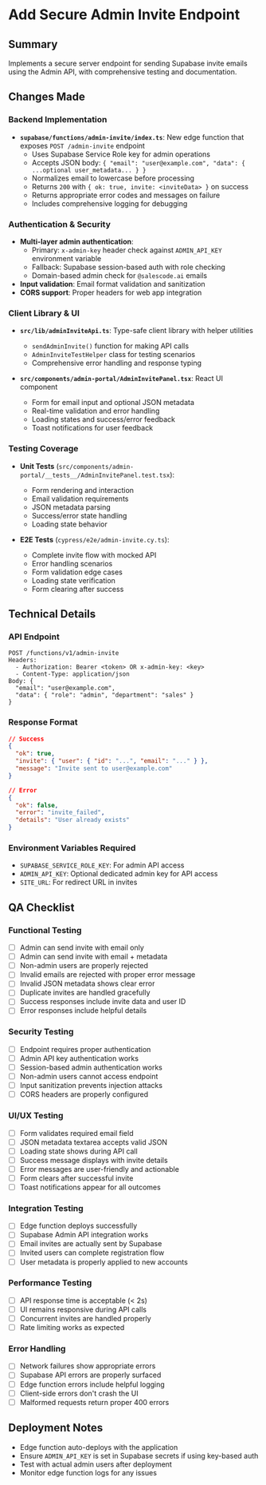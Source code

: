 # Add Secure Admin Invite Endpoint

## Summary
Implements a secure server endpoint for sending Supabase invite emails using the Admin API, with comprehensive testing and documentation.

## Changes Made

### Backend Implementation
- **`supabase/functions/admin-invite/index.ts`**: New edge function that exposes `POST /admin-invite` endpoint
  - Uses Supabase Service Role key for admin operations
  - Accepts JSON body: `{ "email": "user@example.com", "data": { ...optional user_metadata... } }`
  - Normalizes email to lowercase before processing
  - Returns `200` with `{ ok: true, invite: <inviteData> }` on success
  - Returns appropriate error codes and messages on failure
  - Includes comprehensive logging for debugging

### Authentication & Security
- **Multi-layer admin authentication**:
  - Primary: `x-admin-key` header check against `ADMIN_API_KEY` environment variable
  - Fallback: Supabase session-based auth with role checking
  - Domain-based admin check for `@salescode.ai` emails
- **Input validation**: Email format validation and sanitization
- **CORS support**: Proper headers for web app integration

### Client Library & UI
- **`src/lib/adminInviteApi.ts`**: Type-safe client library with helper utilities
  - `sendAdminInvite()` function for making API calls
  - `AdminInviteTestHelper` class for testing scenarios
  - Comprehensive error handling and response typing

- **`src/components/admin-portal/AdminInvitePanel.tsx`**: React UI component
  - Form for email input and optional JSON metadata
  - Real-time validation and error handling
  - Loading states and success/error feedback
  - Toast notifications for user feedback

### Testing Coverage
- **Unit Tests** (`src/components/admin-portal/__tests__/AdminInvitePanel.test.tsx`):
  - Form rendering and interaction
  - Email validation requirements
  - JSON metadata parsing
  - Success/error state handling
  - Loading state behavior

- **E2E Tests** (`cypress/e2e/admin-invite.cy.ts`):
  - Complete invite flow with mocked API
  - Error handling scenarios
  - Form validation edge cases
  - Loading state verification
  - Form clearing after success

## Technical Details

### API Endpoint
```
POST /functions/v1/admin-invite
Headers: 
  - Authorization: Bearer <token> OR x-admin-key: <key>
  - Content-Type: application/json
Body: {
  "email": "user@example.com",
  "data": { "role": "admin", "department": "sales" }
}
```

### Response Format
```json
// Success
{
  "ok": true,
  "invite": { "user": { "id": "...", "email": "..." } },
  "message": "Invite sent to user@example.com"
}

// Error
{
  "ok": false,
  "error": "invite_failed",
  "details": "User already exists"
}
```

### Environment Variables Required
- `SUPABASE_SERVICE_ROLE_KEY`: For admin API access
- `ADMIN_API_KEY`: Optional dedicated admin key for API access
- `SITE_URL`: For redirect URL in invites

## QA Checklist

### Functional Testing
- [ ] Admin can send invite with email only
- [ ] Admin can send invite with email + metadata
- [ ] Non-admin users are properly rejected
- [ ] Invalid emails are rejected with proper error message
- [ ] Invalid JSON metadata shows clear error
- [ ] Duplicate invites are handled gracefully
- [ ] Success responses include invite data and user ID
- [ ] Error responses include helpful details

### Security Testing
- [ ] Endpoint requires proper authentication
- [ ] Admin API key authentication works
- [ ] Session-based admin authentication works
- [ ] Non-admin users cannot access endpoint
- [ ] Input sanitization prevents injection attacks
- [ ] CORS headers are properly configured

### UI/UX Testing
- [ ] Form validates required email field
- [ ] JSON metadata textarea accepts valid JSON
- [ ] Loading state shows during API call
- [ ] Success message displays with invite details
- [ ] Error messages are user-friendly and actionable
- [ ] Form clears after successful invite
- [ ] Toast notifications appear for all outcomes

### Integration Testing
- [ ] Edge function deploys successfully
- [ ] Supabase Admin API integration works
- [ ] Email invites are actually sent by Supabase
- [ ] Invited users can complete registration flow
- [ ] User metadata is properly applied to new accounts

### Performance Testing
- [ ] API response time is acceptable (< 2s)
- [ ] UI remains responsive during API calls
- [ ] Concurrent invites are handled properly
- [ ] Rate limiting works as expected

### Error Handling
- [ ] Network failures show appropriate errors
- [ ] Supabase API errors are properly surfaced
- [ ] Edge function errors include helpful logging
- [ ] Client-side errors don't crash the UI
- [ ] Malformed requests return proper 400 errors

## Deployment Notes
- Edge function auto-deploys with the application
- Ensure `ADMIN_API_KEY` is set in Supabase secrets if using key-based auth
- Test with actual admin users after deployment
- Monitor edge function logs for any issues